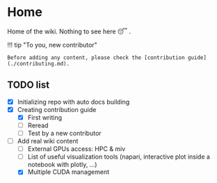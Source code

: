 # Home

Home of the wiki. Nothing to see here :sleeping: .<br>


!!! tip "To you, new contributor"

    Before adding any content, please check the [contribution guide](./contributing.md).


## TODO list

- [x] Initializing repo with auto docs building
- [x] Creating contribution guide
    * [x] First writing
    * [ ] Reread
    * [ ] Test by a new contributor 
- [ ] Add real wiki content
    * [ ] External GPUs access: HPC & miv
    * [ ] List of useful visualization tools (napari, interactive plot inside a notebook with plotly, ...)
    * [x] Multiple CUDA management